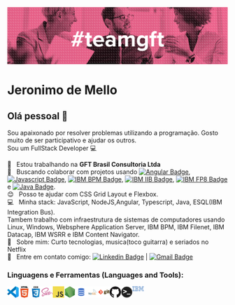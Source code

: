 <img width="auto" src="https://github.com/Jere201086/Jere201086/blob/master/%23teamgft%20%E2%80%93%20duplex%20%E2%80%93%20Rasberry.png?raw=true">


# Jeronimo de Mello

## Olá pessoal 👋
Sou apaixonado por resolver problemas utilizando a programação. Gosto muito de ser participativo e ajudar os outros.
 <br/>Sou um FullStack Developer :computer:

 :bank:  &nbsp; Estou trabalhando na **GFT Brasil Consultoria Ltda**
 <br/> :running: &nbsp; Buscando colaborar com projetos usando [![Angular Badge](https://img.shields.io/badge/-Angular-red?style=flat-square&logo=Angular&logoColor=white)](), [![Javascript Badge](https://img.shields.io/badge/-JavaScript-black?style=flat-square&logo=Javascript&logoColor=yellow)](), [![IBM BPM Badge](https://img.shields.io/badge/BAW-blue?style=flat-square&logo=IBM&logoColor=black)](), [![IBM IIB Badge](https://img.shields.io/badge/IIB-green?style=flat-square&logo=IBM&logoColor=black)](), [![IBM FP8 Badge](https://img.shields.io/badge/Filenet%20P8-purple?style=flat-square&logo=IBM&logoColor=black)]()   e [![Java Badge](https://img.shields.io/badge/-Java-red?style=flat-square&logo=Java&logoColor=white)]().
 <br/> :blush: &nbsp; Posso te ajudar com CSS Grid Layout e Flexbox.
 <br/> :computer: &nbsp; Minha stack: JavaScript, NodeJS,Angular, Typescript, Java, ESQL(IBM Integration Bus).
 <br/> Tambem trabalho com infraestrutura de sistemas de computadores usando Linux, Windows, Websphere Application Server, IBM BPM, IBM Filenet, IBM Datacap, IBM WSRR e IBM Content Navigator. 
 <br/> 💬  &nbsp; Sobre mim: Curto tecnologias, musica(toco guitarra) e seriados no Netflix
 <br/> :email: &nbsp; Entre em contato comigo: [![Linkedin Badge](https://img.shields.io/badge/-Jeronimo%20de%20Mello-blue?style=flat-square&logo=Linkedin&logoColor=white&link=https://www.linkedin.com/in/jeronimo-de-mello-393804124/)](https://www.linkedin.com/in/jeronimo-de-mello-393804124/) 
| 
[![Gmail Badge](https://img.shields.io/badge/-jeronimolider%40gmail.com-c14438?style=flat-square&logo=Gmail&logoColor=white&link=mailto:tgmarinho@gmail.com)](mailto:jeronimolider@gmail.com)


### Linguagens e Ferramentas (Languages and Tools):

<img align="left" alt="Visual Studio Code" width="26px" src="https://raw.githubusercontent.com/github/explore/80688e429a7d4ef2fca1e82350fe8e3517d3494d/topics/visual-studio-code/visual-studio-code.png" />
<img align="left" alt="HTML5" width="26px" src="https://raw.githubusercontent.com/github/explore/80688e429a7d4ef2fca1e82350fe8e3517d3494d/topics/html/html.png" />
<img align="left" alt="CSS3" width="26px" src="https://raw.githubusercontent.com/github/explore/80688e429a7d4ef2fca1e82350fe8e3517d3494d/topics/css/css.png" />
<img align="left" alt="Sass" width="26px" src="https://raw.githubusercontent.com/github/explore/80688e429a7d4ef2fca1e82350fe8e3517d3494d/topics/sass/sass.png" />
<img align="left" alt="JavaScript" width="26px" src="https://raw.githubusercontent.com/github/explore/80688e429a7d4ef2fca1e82350fe8e3517d3494d/topics/javascript/javascript.png" />
<img align="left" alt="Node.js" width="26px" src="https://raw.githubusercontent.com/github/explore/80688e429a7d4ef2fca1e82350fe8e3517d3494d/topics/nodejs/nodejs.png" />
<img align="left" alt="SQL" width="26px" src="https://raw.githubusercontent.com/github/explore/80688e429a7d4ef2fca1e82350fe8e3517d3494d/topics/sql/sql.png" />
<img align="left" alt="MySQL" width="26px" src="https://raw.githubusercontent.com/github/explore/80688e429a7d4ef2fca1e82350fe8e3517d3494d/topics/mysql/mysql.png" />
<img align="left" alt="Git" width="26px" src="https://raw.githubusercontent.com/github/explore/80688e429a7d4ef2fca1e82350fe8e3517d3494d/topics/git/git.png" />
<img align="left" alt="GitHub" width="26px" src="https://raw.githubusercontent.com/github/explore/78df643247d429f6cc873026c0622819ad797942/topics/github/github.png" />
<img align="left" alt="HTML5" width="26px" src="https://raw.githubusercontent.com/github/explore/80688e429a7d4ef2fca1e82350fe8e3517d3494d/topics/terminal/terminal.png" />
<img align="left" alt="HTML5" width="26px" src="https://raw.githubusercontent.com/logo/ibm/master/images/logo.svg" />


<br />
<br />
